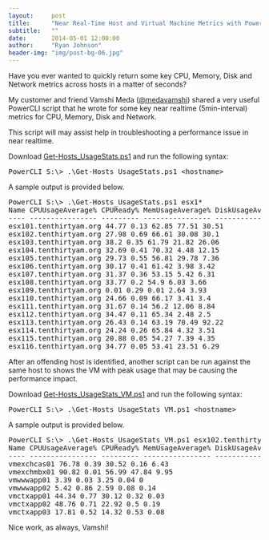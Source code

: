 ```yaml
---
layout:     post
title:      "Near Real-Time Host and Virtual Machine Metrics with PowerCLI"
subtitle:   ""
date:       2014-05-01 12:00:00
author:     "Ryan Johnson"
header-img: "img/post-bg-06.jpg"
---
```


<p>Have you ever wanted to quickly return some key CPU, Memory, Disk and Network metrics across hosts in a matter of seconds?
<p>My customer and friend Vamshi Meda (<a href="http://twitter.com/medavamshi" onclick="_gaq.push(['_trackEvent', 'outbound-article', 'http://twitter.com/medavamshi', '@medavamshi']);"  target="_blank">@medavamshi</a>) shared a very useful PowerCLI script that he wrote for some key near realtime (5min-interval) metrics for CPU, Memory, Disk and Network.
<p>This script will may assist help in troubleshooting a performance issue in near realtime.
<p>Download <a href="/docs/Get-Hosts_UsageStats.ps1" target="_blank">Get-Hosts_UsageStats.ps1</a> and run the following syntax:
<pre>PowerCLI S:\&gt; .\Get-Hosts_UsageStats.ps1 &lt;hostname&gt;</pre>
<p>A sample output is provided below.

<pre>
PowerCLI S:\&gt; .\Get-Hosts_UsageStats.ps1 esx1*
Name CPUUsageAverage% CPUReady% MemUsageAverage% DiskUsageAverage_MBps NetUsage_MBps
---- ---------------- --------- ---------------- --------------------- -------------
esx101.tenthirtyam.org 44.77 0.13 62.85 77.51 30.51
esx102.tenthirtyam.org 27.98 0.69 66.61 30.08 30.1
esx103.tenthirtyam.org 38.2 0.35 61.79 21.82 26.06
esx104.tenthirtyam.org 32.69 0.41 70.32 4.48 12.15
esx105.tenthirtyam.org 29.73 0.55 56.81 29.78 7.36
esx106.tenthirtyam.org 30.17 0.41 61.42 3.98 3.42
esx107.tenthirtyam.org 31.37 0.36 53.15 5.42 6.31
esx108.tenthirtyam.org 33.77 0.2 54.9 6.03 3.66
esx109.tenthirtyam.org 0.01 0.29 0.01 2.64 3.93
esx110.tenthirtyam.org 24.66 0.09 66.17 3.41 3.4
esx111.tenthirtyam.org 31.67 0.14 56.2 12.06 8.84
esx112.tenthirtyam.org 34.47 0.11 65.34 2.48 2.5
esx113.tenthirtyam.org 26.43 0.14 63.19 70.49 92.22
esx114.tenthirtyam.org 24.24 0.26 65.84 4.32 3.51
esx115.tenthirtyam.org 20.88 0.05 54.27 7.39 4.35
esx116.tenthirtyam.org 34.77 0.05 53.41 23.51 6.29
</pre>

<p>After an offending host is identified, another script can be run against the same host to shows the VM with peak usage that may be causing the performance impact.
<p>Download <a href="/docs/Get-Hosts_UsageStats_VM.ps1" target="_blank">Get-Hosts_UsageStats_VM.ps1</a> and run the following syntax:
<pre>PowerCLI S:\&gt; .\Get-Hosts_UsageStats_VM.ps1 &lt;hostname&gt;
</pre>
<p>A sample output is provided below.
<pre>PowerCLI S:\&gt; .\Get-Hosts_UsageStats_VM.ps1 esx102.tenthirtyam.org
Name CPUUsageAverage% CPUReady% MemUsageAverage% DiskUsageAverage_MBps NetUsage_MBps
---- ---------------- --------- ---------------- --------------------- ------------- 
vmexchcas01 76.78 0.39 30.52 0.16 6.43
vmexchmbx01 90.82 0.01 56.99 47.84 9.95
vmwwwapp01 3.39 0.03 3.25 0.04 0
vmwwwapp02 5.42 0.86 2.59 0.08 0.14
vmctxapp01 44.34 0.77 30.12 0.32 0.03
vmctxapp02 48.76 0.71 22.92 0.5 0.19 
vmctxapp03 17.81 0.52 14.32 0.53 0.08</pre>
<p>Nice work, as always, Vamshi!